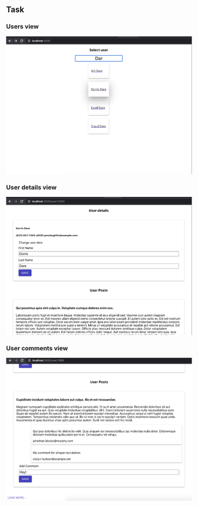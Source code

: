 ## Task

### Users view
![Users view](public/demo/Users.png)
### User details view
![Users view](public/demo/User.png)

### User comments view
![Users view](public/demo/Comments.png)
